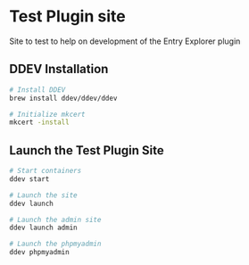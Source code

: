 # Test Plugin site

Site to test to help on development of the Entry Explorer plugin

## DDEV Installation

```sh
# Install DDEV
brew install ddev/ddev/ddev

# Initialize mkcert
mkcert -install

```

## Launch the Test Plugin Site

```sh
# Start containers
ddev start

# Launch the site
ddev launch

# Launch the admin site
ddev launch admin

# Launch the phpmyadmin
ddev phpmyadmin
```
